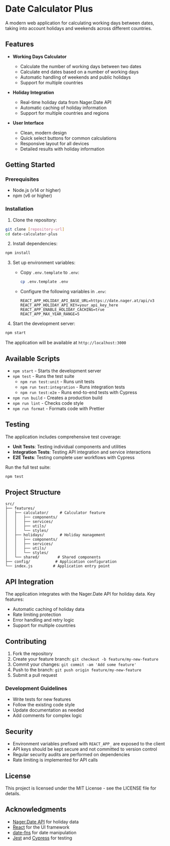 # Date Calculator Plus

A modern web application for calculating working days between dates, taking into account holidays and weekends across different countries.

## Features

- **Working Days Calculator**
  - Calculate the number of working days between two dates
  - Calculate end dates based on a number of working days
  - Automatic handling of weekends and public holidays
  - Support for multiple countries

- **Holiday Integration**
  - Real-time holiday data from Nager.Date API
  - Automatic caching of holiday information
  - Support for multiple countries and regions

- **User Interface**
  - Clean, modern design
  - Quick select buttons for common calculations
  - Responsive layout for all devices
  - Detailed results with holiday information

## Getting Started

### Prerequisites

- Node.js (v14 or higher)
- npm (v6 or higher)

### Installation

1. Clone the repository:
```bash
git clone [repository-url]
cd date-calculator-plus
```

2. Install dependencies:
```bash
npm install
```

3. Set up environment variables:
   - Copy `.env.template` to `.env`:
     ```bash
     cp .env.template .env
     ```
   - Configure the following variables in `.env`:
     ```plaintext
     REACT_APP_HOLIDAY_API_BASE_URL=https://date.nager.at/api/v3
     REACT_APP_HOLIDAY_API_KEY=your_api_key_here
     REACT_APP_ENABLE_HOLIDAY_CACHING=true
     REACT_APP_MAX_YEAR_RANGE=5
     ```

4. Start the development server:
```bash
npm start
```

The application will be available at `http://localhost:3000`

## Available Scripts

- `npm start` - Starts the development server
- `npm test` - Runs the test suite
  - `npm run test:unit` - Runs unit tests
  - `npm run test:integration` - Runs integration tests
  - `npm run test:e2e` - Runs end-to-end tests with Cypress
- `npm run build` - Creates a production build
- `npm run lint` - Checks code style
- `npm run format` - Formats code with Prettier

## Testing

The application includes comprehensive test coverage:

- **Unit Tests**: Testing individual components and utilities
- **Integration Tests**: Testing API integration and service interactions
- **E2E Tests**: Testing complete user workflows with Cypress

Run the full test suite:
```bash
npm test
```

## Project Structure

```
src/
├── features/
│   ├── calculator/     # Calculator feature
│   │   ├── components/
│   │   ├── services/
│   │   ├── utils/
│   │   └── styles/
│   ├── holidays/       # Holiday management
│   │   ├── components/
│   │   ├── services/
│   │   ├── utils/
│   │   └── styles/
│   └── shared/        # Shared components
├── config/           # Application configuration
└── index.js         # Application entry point
```

## API Integration

The application integrates with the Nager.Date API for holiday data. Key features:

- Automatic caching of holiday data
- Rate limiting protection
- Error handling and retry logic
- Support for multiple countries

## Contributing

1. Fork the repository
2. Create your feature branch: `git checkout -b feature/my-new-feature`
3. Commit your changes: `git commit -am 'Add some feature'`
4. Push to the branch: `git push origin feature/my-new-feature`
5. Submit a pull request

### Development Guidelines

- Write tests for new features
- Follow the existing code style
- Update documentation as needed
- Add comments for complex logic

## Security

- Environment variables prefixed with `REACT_APP_` are exposed to the client
- API keys should be kept secure and not committed to version control
- Regular security audits are performed on dependencies
- Rate limiting is implemented for API calls

## License

This project is licensed under the MIT License - see the LICENSE file for details.

## Acknowledgments

- [Nager.Date API](https://date.nager.at/) for holiday data
- [React](https://reactjs.org/) for the UI framework
- [date-fns](https://date-fns.org/) for date manipulation
- [Jest](https://jestjs.io/) and [Cypress](https://www.cypress.io/) for testing
